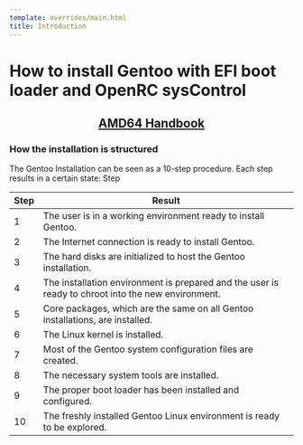 ```yaml
---
template: overrides/main.html
title: Introduction
---
```


# How to install Gentoo with EFI boot loader and OpenRC sysControl

## <center>[AMD64 Handbook](https://wiki.gentoo.org/wiki/Handbook:Main_Page)</center>

### How the installation is structured
The Gentoo Installation can be seen as a 10-step procedure. Each step results in a certain state:
Step

|   Step    |   Result  |
|   ----    |   ------  |
|   1       |   The user is in a working environment ready to install Gentoo.   |
|   2       |   The Internet connection is ready to install Gentoo.     |
|   3       |   The hard disks are initialized to host the Gentoo installation.     |
|   4       |   The installation environment is prepared and the user is ready to chroot into the new environment.  |   
|   5       |   Core packages, which are the same on all Gentoo installations, are installed.   |
|   6       |   The Linux kernel is installed.  |
|   7       |   Most of the Gentoo system configuration files are created.  |
|   8       |   The necessary system tools are installed.   |
|   9       |   The proper boot loader has been installed and configured.   |
|   10      |   The freshly installed Gentoo Linux environment is ready to be explored.     |
